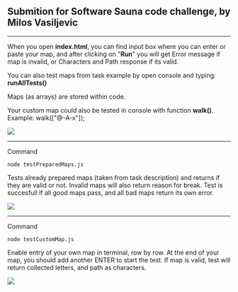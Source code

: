 ## Submition for Software Sauna code challenge, by Milos Vasiljevic



***

When you open **index.html**, you can find input box where you can enter or paste your map, and after clicking on "**Run**" you will get Error message if map is invalid, or Characters and Path response if its valid. 

You can also test maps from task example by open console and typing: **runAllTests()**

Maps (as arrays) are stored within code.

Your custom map could also be tested in console with function **walk()**. Example: walk(["@-A-x"]);

![](https://i.postimg.cc/8PM31hQ2/1.png)

***


Command 

```
node testPreparedMaps.js
```

Tests already prepared maps (taken from task description) and returns if they are valid or not. Invalid maps will also return reason for break.
Test is succesfull if all good maps pass, and all bad maps return its own error.

![](https://i.postimg.cc/t4zM6pgD/2.png)

***


Command 

```
node testCustomMap.js   
```

Enable entry of your own map in terminal, row by row.
At the end of your map, you should add another ENTER to start the test.
If map is valid, test will return collected letters, and path as characters.

![](https://i.postimg.cc/MpwLXvzv/3.png)


